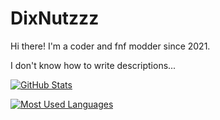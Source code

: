 # DixNutzzz

Hi there! I'm a coder and fnf modder since 2021.



I don't know how to write descriptions...

[![GitHub Stats](https://github-readme-stats.vercel.app/api?username=DixNutzzz&theme=ambient_gradient)](https://github.com/anuraghazra/github-readme-stats) 

[![Most Used Languages](https://github-readme-stats.vercel.app/api/top-langs/?username=DixNutzzz&theme=ambient_gradient)](https://github.com/anuraghazra/github-readme-stats)

<!--
**dix-nutz/dix-nutz** is a ✨ _special_ ✨ repository because its `README.md` (this file) appears on your GitHub profile.

Here are some ideas to get you started:

- 🔭 I’m currently working on ...
- 🌱 I’m currently learning ...
- 👯 I’m looking to collaborate on ...
- 🤔 I’m looking for help with ...
- 💬 Ask me about ...
- 📫 How to reach me: ...
- 😄 Pronouns: ...
- ⚡ Fun fact: ...
-->
